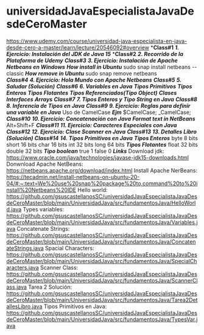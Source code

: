 # universidadJavaEspecialistaJavaDesdeCeroMaster
https://www.udemy.com/course/universidad-java-especialista-en-java-desde-cero-a-master/learn/lecture/20546092#overview
***Class#1**
    ***1. Ejercicio: Instalación del JDK de Java 15***
***Class#2**
    ***2. Recorrido de la Plataforma de Udemy***
***Class#3***
    ***3. Ejercicio: Instalación de Apache Netbeans en Windows***
       ***How install in Ubuntu***
           sudo snap install netbeans --classic
        ***How remove in Ubuntu***
           sudo snap remove netbeans    
***Class#4***
    ***4. Ejercicio: Hola Mundo con Apache Netbeans***
***Class#5***
    ***5. Saludar (Solución)***
***Class#6***
    ***6. Variables en Java***
        ***Tipos Primitivos***
            ***Tipos Enteros***
            ***Tipos Flotantes***
        ***Tipos Referenciados(Tipo Object)***
            ***Clases***
            ***Interfaces***
            ***Arrays***
***Class#7***
    ***7. Tipos Enteros y Tipo String en Java***
***Class#8***
    ***8. Inferencia de Tipos en Java***
***Class#9***
    ***9. Ejercicio: Reglas para definir una variable en Java***
        Uso de CamelCase
        ***Ejm***
            $CamelCase;
            _CamelCase;
***Class#10***
    ***10. Ejercicio: Concatenación con Java***
        ***Format text in NetBeans***
            Alt+Shift+F
***Class#11***
    ***11. Ejercicio: Caracteres Especiales con Java***
***Class#12***
    ***12. Ejercicio: Clase Scanner en Java***
***Class#13***
    ***13. Detalles Libro (Solución)***
***Class#14***
    ***14. Tipos Primitivos en Java***
        ***Tipos Enteros***
            byte
                8 bits
            short
                16 bits
            char
                16 bits
            int
                32 bits
            long
                64 bits
        ***Tipos Flotantes***
            float
                32 bits
            double
                32 bits
        ***Tipo boolean***
            true
                1
            false
                0
***Links***
    Download jdk:
        https://www.oracle.com/java/technologies/javase-jdk15-downloads.html
    Donwnload Apache NetBeans:
        https://netbeans.apache.org/download/index.html
    Install Apache NerBeans:
        https://tecadmin.net/install-netbeans-on-ubuntu-20-04/#:~:text=We%20use%20snap%20package%20to,command%20to%20install%20Netbeans%20IDE
    Hello world:
        https://github.com/gsuscastellanosSC/universidadJavaEspecialistaJavaDesdeCeroMaster/blob/main/UniversidadJava/src/fundamentosJava/HelloWorld.java
    Types variables:
        https://github.com/gsuscastellanosSC/universidadJavaEspecialistaJavaDesdeCeroMaster/blob/main/UniversidadJava/src/fundamentosJava/Variables.java
    Concatenate Strings:
        https://github.com/gsuscastellanosSC/universidadJavaEspecialistaJavaDesdeCeroMaster/blob/main/UniversidadJava/src/fundamentosJava/ConcatenateStrings.java
    Spacial Characters:
        https://github.com/gsuscastellanosSC/universidadJavaEspecialistaJavaDesdeCeroMaster/blob/main/UniversidadJava/src/fundamentosJava/SpecialCharacters.java
    Scanner Class:
        https://github.com/gsuscastellanosSC/universidadJavaEspecialistaJavaDesdeCeroMaster/blob/main/UniversidadJava/src/fundamentosJava/ScannerClass.java
    Tarea 2 Solución:
        https://github.com/gsuscastellanosSC/universidadJavaEspecialistaJavaDesdeCeroMaster/blob/main/UniversidadJava/src/fundamentosJava/Tarea2DetallesLibro.java
    Tipos Primitivos en Java:
        https://github.com/gsuscastellanosSC/universidadJavaEspecialistaJavaDesdeCeroMaster/blob/main/UniversidadJava/src/fundamentosJava/TypesVar.java
